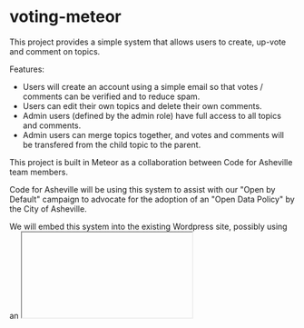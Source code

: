 # voting-meteor

This project provides a simple system that allows users to create, up-vote and comment on topics. 

Features:
- Users will create an account using a simple email so that votes / comments can be verified and to reduce spam. 
- Users can edit their own topics and delete their own comments. 
- Admin users (defined by the admin role) have full access to all topics and comments. 
- Admin users can merge topics together, and votes and comments will be transfered from the child topic to the parent. 

This project is built in Meteor as a collaboration between Code for Asheville team members. 

Code for Asheville will be using this system to assist with our "Open by Default" campaign to advocate for the adoption of an "Open Data Policy" by the City of Asheville. 

We will embed this system into the existing Wordpress site, possibly using an <iframe> for simplicity. 
